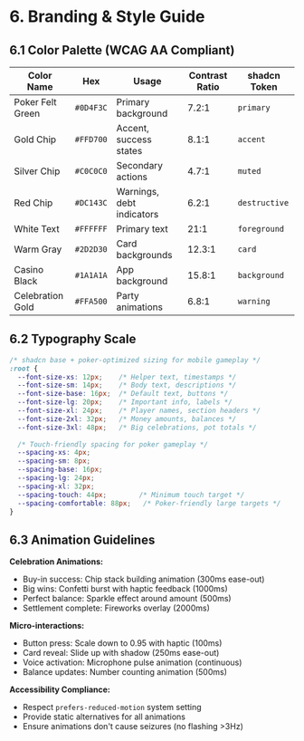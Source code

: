 # 6. Branding & Style Guide

## 6.1 Color Palette (WCAG AA Compliant)

| Color Name | Hex | Usage | Contrast Ratio | shadcn Token |
|------------|-----|-------|----------------|--------------|
| Poker Felt Green | `#0D4F3C` | Primary background | 7.2:1 | `primary` |
| Gold Chip | `#FFD700` | Accent, success states | 8.1:1 | `accent` |
| Silver Chip | `#C0C0C0` | Secondary actions | 4.7:1 | `muted` |
| Red Chip | `#DC143C` | Warnings, debt indicators | 6.2:1 | `destructive` |
| White Text | `#FFFFFF` | Primary text | 21:1 | `foreground` |
| Warm Gray | `#2D2D30` | Card backgrounds | 12.3:1 | `card` |
| Casino Black | `#1A1A1A` | App background | 15.8:1 | `background` |
| Celebration Gold | `#FFA500` | Party animations | 6.8:1 | `warning` |

## 6.2 Typography Scale

```css
/* shadcn base + poker-optimized sizing for mobile gameplay */
:root {
  --font-size-xs: 12px;    /* Helper text, timestamps */
  --font-size-sm: 14px;    /* Body text, descriptions */
  --font-size-base: 16px;  /* Default text, buttons */
  --font-size-lg: 20px;    /* Important info, labels */
  --font-size-xl: 24px;    /* Player names, section headers */
  --font-size-2xl: 32px;   /* Money amounts, balances */
  --font-size-3xl: 48px;   /* Big celebrations, pot totals */
  
  /* Touch-friendly spacing for poker gameplay */
  --spacing-xs: 4px;
  --spacing-sm: 8px;
  --spacing-base: 16px;
  --spacing-lg: 24px;
  --spacing-xl: 32px;
  --spacing-touch: 44px;        /* Minimum touch target */
  --spacing-comfortable: 88px;   /* Poker-friendly large targets */
}
```

## 6.3 Animation Guidelines

**Celebration Animations:**
- Buy-in success: Chip stack building animation (300ms ease-out)
- Big wins: Confetti burst with haptic feedback (1000ms)
- Perfect balance: Sparkle effect around amount (500ms)
- Settlement complete: Fireworks overlay (2000ms)

**Micro-interactions:**
- Button press: Scale down to 0.95 with haptic (100ms)
- Card reveal: Slide up with shadow (250ms ease-out)
- Voice activation: Microphone pulse animation (continuous)
- Balance updates: Number counting animation (500ms)

**Accessibility Compliance:**
- Respect `prefers-reduced-motion` system setting
- Provide static alternatives for all animations
- Ensure animations don't cause seizures (no flashing >3Hz)

